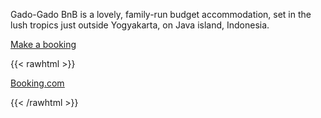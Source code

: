 ---
---

Gado-Gado BnB is a lovely, family-run budget accommodation, set in the lush tropics just outside Yogyakarta, on Java island, Indonesia.

[Make a booking](https://www.booking.com/hotel/id/gado-gado-bnb.en.html?aid=2164863&no_rooms=1&group_adults=2)

{{< rawhtml >}}

<ins class="bookingaff" data-aid="2164866" data-target_aid="2164866" data-prod="map" data-width="100%" data-height="590" data-lang="ualng" data-dest_id="0" data-dest_type="landmark" data-latitude="-7.7955798" data-longitude="110.3694896" data-landmark_name="Yogyakarta" data-mwhsb="0" data-address="Yogyakarta, Yogyakarta City, Special Region of Yogyakarta, Indonesia">
    <!-- Anything inside will go away once widget is loaded. -->
        <a href="//www.booking.com?aid=2164866">Booking.com</a>
</ins>
<script type="text/javascript">
    (function(d, sc, u) {
      var s = d.createElement(sc), p = d.getElementsByTagName(sc)[0];
      s.type = 'text/javascript';
      s.async = true;
      s.src = u + '?v=' + (+new Date());
      p.parentNode.insertBefore(s,p);
      })(document, 'script', '//aff.bstatic.com/static/affiliate_base/js/flexiproduct.js');
</script>

{{< /rawhtml >}}
